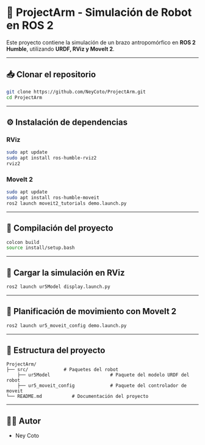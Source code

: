 # 🤖 ProjectArm - Simulación de Robot en ROS 2

Este proyecto contiene la simulación de un brazo antropomórfico en **ROS 2 Humble**, utilizando **URDF, RViz y MoveIt 2**.

---

## 📥 Clonar el repositorio

```bash
git clone https://github.com/NeyCoto/ProjectArm.git
cd ProjectArm
```

---

## ⚙️ Instalación de dependencias

### RViz
```bash
sudo apt update
sudo apt install ros-humble-rviz2
rviz2
```

### MoveIt 2
```bash
sudo apt update
sudo apt install ros-humble-moveit
ros2 launch moveit2_tutorials demo.launch.py
```

---

## 🔨 Compilación del proyecto
```bash
colcon build
source install/setup.bash
```

---

## 🚀 Cargar la simulación en RViz
```bash
ros2 launch ur5Model display.launch.py
```

---

## 🦾 Planificación de movimiento con MoveIt 2
```bash
ros2 launch ur5_moveit_config demo.launch.py
```

---

## 📂 Estructura del proyecto
```
ProjectArm/
├── src/             # Paquetes del robot
    ├── ur5Model                      # Paquete del modelo URDF del robot
    ├── ur5_moveit_config             # Paquete del controlador de moveit
└── README.md           # Documentación del proyecto
```

---

## 👨‍💻 Autor
- Ney Coto

